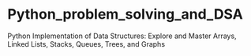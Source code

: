 # Python_problem_solving_and_DSA
Python Implementation of Data Structures: Explore and Master Arrays, Linked Lists, Stacks, Queues, Trees, and Graphs
